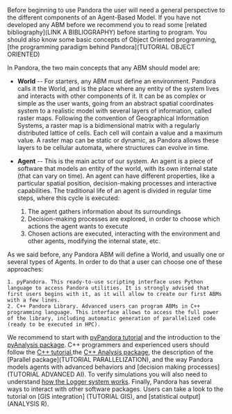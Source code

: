 
Before beginning to use Pandora the user will need a general perspective to the different components of an Agent-Based Model. If you have not developed any ABM before we recommend you to read some [related bibliography](LINK A BIBLIOGRAPHY) before starting to program. You should also know some basic concepts of Object Oriented programming, [the programming paradigm behind Pandora](TUTORIAL OBJECT ORIENTED)

In Pandora, the two main concepts that any ABM should model are:

- **World** -- For starters, any ABM must define an environment. Pandora calls it the World, and is the place where any entity of the system lives and interacts with other components of it. It can be as complex or simple as the user wants, going from an abstract spatial coordinates system to a realistic model with several layers of information, called raster maps. Following the convention of Geographical Information Systems, a raster map is a bidimensional matrix with a regularly distributed lattice of cells. Each cell will contain a value and a maximum value. A raster map can be static or dynamic, as Pandora allows these layers to be cellular automata, where structures can evolve in time.

- **Agent** -- This is the main actor of our system. An agent is a piece of software that models an entity of the world, with its own internal state (that can vary on time). An agent can have different properties, like a particular spatial position, decision-making processes and interactive capabilities. The traditional life of an agent is divided in regular time steps, where this cycle is executed:

	1. The agent gathers information about its surroundings
	2. Decision-making processes are explored, in order to choose which actions the agent wants to execute
	3. Chosen actions are executed, interacting with the environment and other agents, modifying the internal state, etc.

As we said before, any Pandora ABM will define a World, and usually one or several types of Agents. In order to do that a user can choose one of these approaches:

	1. pyPandora. This ready-to-use scripting interface uses Python language to access Pandora utilities. It is strongly advised that first users begins with it, as it will allow to create our first ABMs with a few lines.
	2. C++ Pandora Library. Advanced users can program ABMs in C++ programming language. This interface allows to access the full power of the library, including automatic generation of parallelized code (ready to be executed in HPC).

We recommend to start with [pyPandora tutorial](01_getting_started_pyPandora.md) and the introduction to the [pyAnalysis package](04_pyanalysis.md). C++ programmers and experienced users should follow the [C++ tutorial](02_getting_started_pandora.md),the [C++ Analysis package](05_analysis.md), the description of the [Parallel package](TUTORIAL PARALLELIZATION), and the way Pandora models agents with advanced behaviors and [decision making processes](TUTORIAL ADVANCED AI). To verify simulations you will also need to understand [how the Logger system works](03_logging_system.md).
Finally, Pandora has several ways to interact with other software packages. Users can take a look to the tutorial on [GIS integration] (TUTORIAL GIS), and [statistical output](ANALYSIS R).


